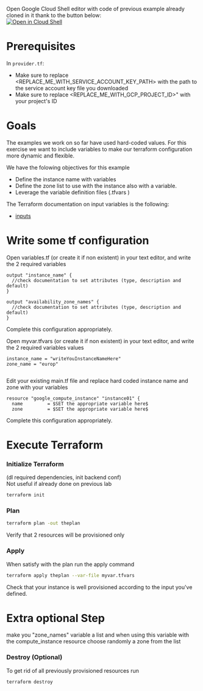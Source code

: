 Open Google Cloud Shell editor with code of previous example already cloned in it thank to the button below:  
[![Open in Cloud Shell](https://gstatic.com/cloudssh/images/open-btn.svg)](https://shell.cloud.google.com/cloudshell/editor?cloudshell_git_repo=https://github.com/corentinl/terraform-gcp-example-output-.git)

# Prerequisites

In `provider.tf`:
- Make sure to replace <REPLACE_ME_WITH_SERVICE_ACCOUNT_KEY_PATH> with the path to the service account key file you downloaded
- Make sure to replace <REPLACE_ME_WITH_GCP_PROJECT_ID>" with your project's ID

# Goals
The examples we work on so far have used hard-coded values. For this exercise we want to include variables to make our terraform configuration  more dynamic and flexible.

We have the folowing objectives for this example
- Define the instance name with variables
- Define the zone list to use with the instance also with a variable.
- Leverage the variable definition files (.tfvars )


The Terraform documentation on input variables is the following:
- [inputs](https://www.terraform.io/language/values/variables)



# Write some tf configuration

Open variables.tf (or create it if non existent) in your text editor, and write the 2 required variables
```hcl
output "instance_name" {
  //check documentation to set attributes (type, description and default)
}

output "availability_zone_names" {
  //check documentation to set attributes (type, description and default)
}
```

Complete this configuration appropriately.


Open myvar.tfvars (or create it if non existent) in your text editor, and write the 2 required variables values
```hcl
instance_name = "writeYouInstanceNameHere"
zone_name = "europ"


```

Edit your existing main.tf file and replace hard coded instance name and zone with your variables
```hcl
resource "google_compute_instance" "instance01" {
  name         = $SET the appropriate variable here$
  zone         = $SET the appropriate variable here$
``` 

Complete this configuration appropriately.

# Execute Terraform

### Initialize Terraform  
(dl required dependencies, init backend conf)  
Not useful if already done on previous lab
```bash
terraform init
```

### Plan
```bash
terraform plan -out theplan   
```
Verify that 2 resources will be provisioned only


### Apply  
When satisfy with the plan run the apply command
```bash
terraform apply theplan --var-file myvar.tfvars
```

Check that your instance is well provisioned according to the input you've defined.

# Extra optional Step
make you "zone_names" variable a list and when using this variable with the compute_instance resource choose randomly a zone from the list

### Destroy (Optional)   
To get rid of all previously provisioned resources run
```bash
terraform destroy
```